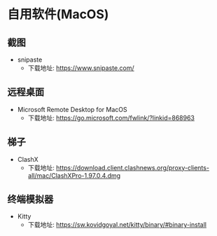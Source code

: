 # 自用软件(MacOS)

## 截图

- snipaste
  - 下载地址: https://www.snipaste.com/

## 远程桌面

- Microsoft Remote Desktop for MacOS
  - 下载地址: https://go.microsoft.com/fwlink/?linkid=868963

## 梯子

- ClashX
  - 下载地址: https://download.client.clashnews.org/proxy-clients-all/mac/ClashXPro-1.97.0.4.dmg

## 终端模拟器

- Kitty
  - 下载地址: https://sw.kovidgoyal.net/kitty/binary/#binary-install

